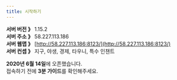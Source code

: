 ```yaml
---
title: 시작하기
---
```


**서버 버전 》**&nbsp;1.15.2<br>**서버 주소 》** 58.227.113.186<br>**서버 웹맵 》** [http://58.227.113.186:8123/](http://58.227.113.186:8123/)<br>**서버 컨셉 》**&nbsp;지구, 야생, 경제, 타우니, 특수 인챈트

**2020년 6월 14일**에 오픈했습니다.<br>접속하기 전에 **3분 가이드**를 확인해주세요.<br><br>&nbsp;